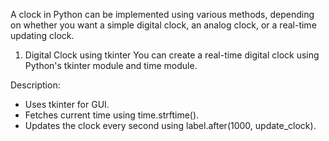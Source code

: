 A clock in Python can be implemented using various methods, depending on whether you want a simple digital clock, an analog clock, or a real-time updating clock.

1. Digital Clock using tkinter
You can create a real-time digital clock using Python's tkinter module and time module.

Description:
- Uses tkinter for GUI.
- Fetches current time using time.strftime().
- Updates the clock every second using label.after(1000, update_clock).
